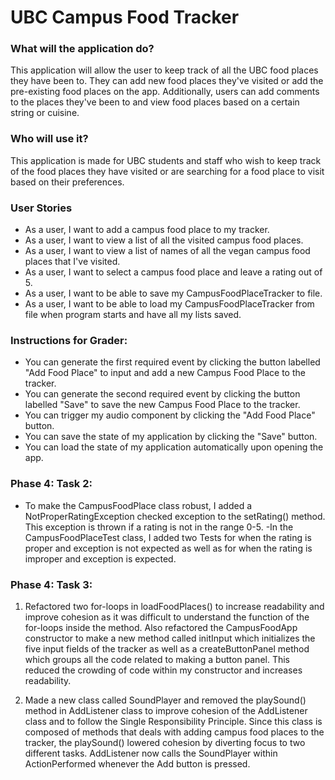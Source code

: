 # UBC Campus Food Tracker

### What will the application do?
This application will allow the user to keep track of all the UBC food places they
have been to. They can add new food places they've visited or add the pre-existing 
food places on the app. Additionally, users can add comments to the places they've been
to and view food places based on a certain string or cuisine.

### Who will use it?
This application is made for UBC students and staff who wish to keep track of the food places
they have visited or are searching for a food place to visit based on their preferences. 

### User Stories
- As a user, I want to add a campus food place to my tracker.
- As a user, I want to view a list of all the visited campus food places.
- As a user, I want to view a list of names of all the vegan campus food places that I've visited. 
- As a user, I want to select a campus food place and leave a rating out of 5.
- As a user, I want to be able to save my CampusFoodPlaceTracker to file.
- As a user, I want to be able to load my CampusFoodPlaceTracker from file when program starts and have
all my lists saved.

### Instructions for Grader:

- You can generate the first required event by clicking the button labelled "Add Food Place" to input and add a new Campus Food Place
to the tracker.
- You can generate the second required event by clicking the button labelled "Save" to save the new Campus Food Place to the tracker.
- You can trigger my audio component by  clicking the "Add Food Place" button. 
- You can save the state of my application by clicking the "Save" button.
- You can load the state of my application automatically upon opening the app.

### Phase 4: Task 2:
- To make the CampusFoodPlace class robust, I added a NotProperRatingException checked exception to the 
setRating() method. This exception is thrown if a rating is not in the range 0-5.
-In the CampusFoodPlaceTest class, I added two Tests for when the rating is proper and exception is 
not expected as well as for when the rating is improper and exception is expected.

### Phase 4: Task 3:
1. Refactored two for-loops in loadFoodPlaces() to increase readability and improve cohesion as it was difficult
to understand the function of the for-loops inside the method. Also refactored the CampusFoodApp constructor to 
make a new method called initInput which initializes the five input fields of the tracker as well as a createButtonPanel 
method which groups all the code related to making a button panel. This reduced the crowding of code within my constructor 
and increases readability.

2. Made a new class called SoundPlayer and removed the playSound() method in AddListener class to 
improve cohesion of the AddListener class and to follow the Single Responsibility Principle. Since this class is composed of methods that deals with adding 
campus food places to the tracker, the playSound() lowered cohesion by diverting focus to two different tasks. AddListener 
now calls the SoundPlayer within ActionPerformed whenever the Add button is pressed.
~~~~ 